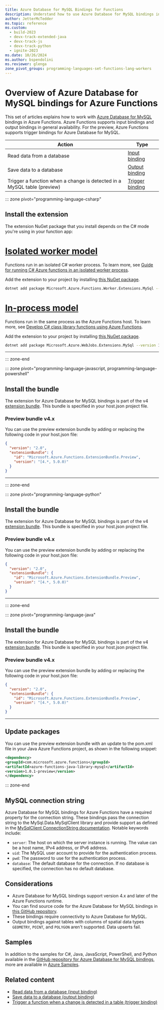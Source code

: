 ```yaml
---
title: Azure Database for MySQL Bindings for Functions
description: Understand how to use Azure Database for MySQL bindings in Azure Functions.
author: JetterMcTedder
ms.topic: reference
ms.custom:
  - build-2023
  - devx-track-extended-java
  - devx-track-js
  - devx-track-python
  - ignite-2023
ms.date: 10/26/2024
ms.author: bspendolini
ms.reviewer: glenga
zone_pivot_groups: programming-languages-set-functions-lang-workers
---
```


# Overview of Azure Database for MySQL bindings for Azure Functions

This set of articles explains how to work with [Azure Database for MySQL](/azure/mysql/index) bindings in Azure Functions. Azure Functions supports input bindings and output bindings in general availability. For the preview, Azure Functions supports trigger bindings for Azure Database for MySQL.

| Action | Type |
|---------|---------|
| Read data from a database | [Input binding](./functions-bindings-azure-mysql-input.md) |
| Save data to a database |[Output binding](./functions-bindings-azure-mysql-output.md) |
| Trigger a function when a change is detected in a MySQL table (preview) | [Trigger binding](./functions-bindings-azure-mysql-trigger.md) |

::: zone pivot="programming-language-csharp"

## Install the extension

The extension NuGet package that you install depends on the C# mode you're using in your function app:

# [Isolated worker model](#tab/isolated-process)

Functions run in an isolated C# worker process. To learn more, see [Guide for running C# Azure functions in an isolated worker process](dotnet-isolated-process-guide.md).

Add the extension to your project by installing [this NuGet package](https://www.nuget.org/packages/Microsoft.Azure.Functions.Worker.Extensions.MySql/1.0.3-preview/).

```bash
dotnet add package Microsoft.Azure.Functions.Worker.Extensions.MySql --version 1.0.3-preview
```

# [In-process model](#tab/in-process)

Functions run in the same process as the Azure Functions host. To learn more, see [Develop C# class library functions using Azure Functions](functions-dotnet-class-library.md).

Add the extension to your project by installing [this NuGet package](https://www.nuget.org/packages/Microsoft.Azure.WebJobs.Extensions.MySql/1.0.3-preview).

```bash
dotnet add package Microsoft.Azure.WebJobs.Extensions.MySql --version 1.0.3-preview
```

---

::: zone-end

::: zone pivot="programming-language-javascript, programming-language-powershell"

## Install the bundle

The extension for Azure Database for MySQL bindings is part of the v4 [extension bundle](./functions-bindings-register.md#extension-bundles). This bundle is specified in your host.json project file.

### Preview bundle v4.x

You can use the preview extension bundle by adding or replacing the following code in your host.json file:

```json
{
  "version": "2.0",
  "extensionBundle": {
    "id": "Microsoft.Azure.Functions.ExtensionBundle.Preview",
    "version": "[4.*, 5.0.0)"
  }
}
```

---

::: zone-end

::: zone pivot="programming-language-python"

## Install the bundle

The extension for Azure Database for MySQL bindings is part of the v4 [extension bundle](./functions-bindings-register.md#extension-bundles). This bundle is specified in your host.json project file.

### Preview bundle v4.x

You can use the preview extension bundle by adding or replacing the following code in your host.json file:

```json
{
  "version": "2.0",
  "extensionBundle": {
    "id": "Microsoft.Azure.Functions.ExtensionBundle.Preview",
    "version": "[4.*, 5.0.0)"
  }
}
```

---

::: zone-end

::: zone pivot="programming-language-java"

## Install the bundle

The extension for Azure Database for MySQL bindings is part of the v4 [extension bundle](./functions-bindings-register.md#extension-bundles). This bundle is specified in your host.json project file.

### Preview bundle v4.x

You can use the preview extension bundle by adding or replacing the following code in your host.json file:

```json
{
  "version": "2.0",
  "extensionBundle": {
    "id": "Microsoft.Azure.Functions.ExtensionBundle.Preview",
    "version": "[4.*, 5.0.0)"
  }
}
```

---

## Update packages

You can use the preview extension bundle with an update to the pom.xml file in your Java Azure Functions project, as shown in the following snippet:

```xml
<dependency>
<groupId>com.microsoft.azure.functions</groupId>
<artifactId>azure-functions-java-library-mysql</artifactId>
<version>1.0.1-preview</version>
</dependency>
```

::: zone-end

## MySQL connection string

Azure Database for MySQL bindings for Azure Functions have a required property for the connection string. These bindings pass the connection string to the MySql.Data.MySqlClient library and provide support as defined in the [MySqlClient ConnectionString documentation](https://dev.mysql.com/doc/connector-net/en/connector-net-connections-string.html). Notable keywords include:

- `server`: The host on which the server instance is running. The value can be a host name, IPv4 address, or IPv6 address.
- `uid`: The MySQL user account to provide for the authentication process.
- `pwd`: The password to use for the authentication process.
- `database`: The default database for the connection. If no database is specified, the connection has no default database.

## Considerations

- Azure Database for MySQL bindings support version 4.x and later of the Azure Functions runtime.
- You can find source code for the Azure Database for MySQL bindings in [this GitHub repository](https://github.com/Azure/azure-functions-mysql-extension/tree/main/src).
- These bindings require connectivity to Azure Database for MySQL.
- Output bindings against tables with columns of spatial data types `GEOMETRY`, `POINT`, and `POLYGON` aren't supported. Data upserts fail.

## Samples

In addition to the samples for C#, Java, JavaScript, PowerShell, and Python available in the [GitHub repository for Azure Database for MySQL bindings](https://github.com/Azure/azure-functions-mysql-extension/tree/main/samples), more are available in [Azure Samples](https://github.com/Azure-Samples).

## Related content

- [Read data from a database (input binding)](./functions-bindings-azure-mysql-input.md)
- [Save data to a database (output binding)](./functions-bindings-azure-mysql-output.md)
- [Trigger a function when a change is detected in a table (trigger binding)](./functions-bindings-azure-mysql-trigger.md)

